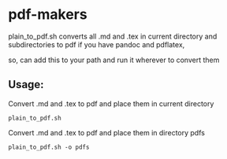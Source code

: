 # pdf-makers
plain_to_pdf.sh converts all .md and .tex in current directory and subdirectories to pdf if you have pandoc and pdflatex,

so, can add this to your path and run it wherever to convert them

## Usage:
Convert .md and .tex to pdf and place them in current directory
```
plain_to_pdf.sh
```

Convert .md and .tex to pdf and place them in directory pdfs
```
plain_to_pdf.sh -o pdfs
```
